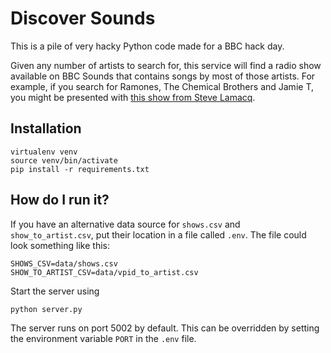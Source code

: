 # Discover Sounds

This is a pile of very hacky Python code made for a BBC hack day.

Given any number of artists to search for, this service will find a radio show available on BBC Sounds that contains songs by most of those artists. For example, if you search for Ramones, The Chemical Brothers and Jamie T, you might be presented with [this show from Steve Lamacq](https://www.bbc.co.uk/programmes/m0002785).

## Installation

```
virtualenv venv
source venv/bin/activate
pip install -r requirements.txt
```

## How do I run it?

If you have an alternative data source for `shows.csv` and `show_to_artist.csv`, put their location in a file called `.env`. The file could look something like this:

```
SHOWS_CSV=data/shows.csv
SHOW_TO_ARTIST_CSV=data/vpid_to_artist.csv
```

Start the server using

```
python server.py
```

The server runs on port 5002 by default. This can be overridden by setting the environment variable `PORT` in the `.env` file.
